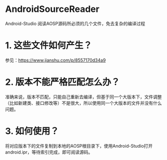 # AndroidSourceReader

Android-Studio 阅读AOSP源码所必须的几个文件，免去复杂的编译过程

# 1. 这些文件如何产生？

参见：https://www.jianshu.com/p/8557170d34a9

# 2. 版本不能严格匹配怎么办？

准确来说，版本不匹配，只能自己重新去编译，但基于同一个大版本下，文件调整（比如新建类、接口修改等）不是很大，所以使用同一个大版本的文件并没有什么问题。

# 3. 如何使用？

将对应版本下的文件复制到本地的AOSP根目录下，使用Android-Studio打开android.ipr，等待索引完成，即可阅读源码。

